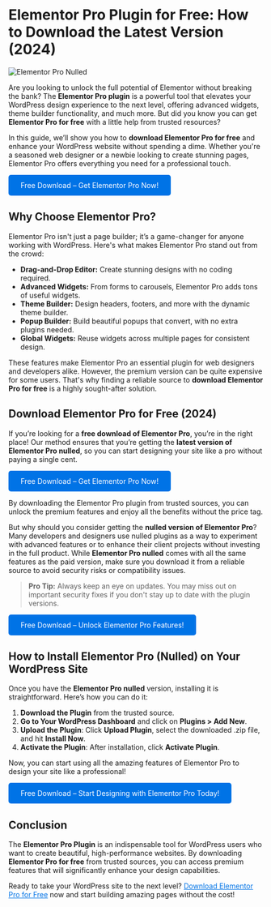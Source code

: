 <h1>Elementor Pro Plugin for Free: How to Download the Latest Version (2024)</h1>
<img src="https://nulledthemeslibrary.com/wp-content/uploads/2024/08/Elementor-Pro-Nulled.webp" alt="Elementor Pro Nulled">
<p>Are you looking to unlock the full potential of Elementor without breaking the bank? The <strong>Elementor Pro plugin</strong> is a powerful tool that elevates your WordPress design experience to the next level, offering advanced widgets, theme builder functionality, and much more. But did you know you can get <strong>Elementor Pro for free</strong> with a little help from trusted resources?</p>

<p>In this guide, we’ll show you how to <strong>download Elementor Pro for free</strong> and enhance your WordPress website without spending a dime. Whether you're a seasoned web designer or a newbie looking to create stunning pages, Elementor Pro offers everything you need for a professional touch.</p>
<a href="https://nulledthemeslibrary.com/elementor-pro-nulled-free-download/" style="display: inline-block; background-color: #0073e6; color: white; padding: 12px 24px; text-align: center; text-decoration: none; border-radius: 5px;">Free Download – Get Elementor Pro Now!</a>

<h2>Why Choose Elementor Pro?</h2>

<p>Elementor Pro isn't just a page builder; it’s a game-changer for anyone working with WordPress. Here's what makes Elementor Pro stand out from the crowd:</p>

<ul>
  <li><strong>Drag-and-Drop Editor:</strong> Create stunning designs with no coding required.</li>
  <li><strong>Advanced Widgets:</strong> From forms to carousels, Elementor Pro adds tons of useful widgets.</li>
  <li><strong>Theme Builder:</strong> Design headers, footers, and more with the dynamic theme builder.</li>
  <li><strong>Popup Builder:</strong> Build beautiful popups that convert, with no extra plugins needed.</li>
  <li><strong>Global Widgets:</strong> Reuse widgets across multiple pages for consistent design.</li>
</ul>

<p>These features make Elementor Pro an essential plugin for web designers and developers alike. However, the premium version can be quite expensive for some users. That's why finding a reliable source to <strong>download Elementor Pro for free</strong> is a highly sought-after solution.</p>

<h2>Download Elementor Pro for Free (2024)</h2>

<p>If you’re looking for a <strong>free download of Elementor Pro</strong>, you’re in the right place! Our method ensures that you’re getting the <strong>latest version of Elementor Pro nulled</strong>, so you can start designing your site like a pro without paying a single cent.</p>

<a href="https://nulledthemeslibrary.com/elementor-pro-nulled-free-download/" style="display: inline-block; background-color: #0073e6; color: white; padding: 12px 24px; text-align: center; text-decoration: none; border-radius: 5px;">Free Download – Get Elementor Pro Now!</a>

<p>By downloading the Elementor Pro plugin from trusted sources, you can unlock the premium features and enjoy all the benefits without the price tag.</p>

<p>But why should you consider getting the <strong>nulled version of Elementor Pro</strong>? Many developers and designers use nulled plugins as a way to experiment with advanced features or to enhance their client projects without investing in the full product. While <strong>Elementor Pro nulled</strong> comes with all the same features as the paid version, make sure you download it from a reliable source to avoid security risks or compatibility issues.</p>

<blockquote><strong>Pro Tip:</strong> Always keep an eye on updates. You may miss out on important security fixes if you don't stay up to date with the plugin versions.</blockquote>

<a href="https://nulledthemeslibrary.com/elementor-pro-nulled-free-download/" style="display: inline-block; background-color: #0073e6; color: white; padding: 12px 24px; text-align: center; text-decoration: none; border-radius: 5px;">Free Download – Unlock Elementor Pro Features!</a>

<h2>How to Install Elementor Pro (Nulled) on Your WordPress Site</h2>

<p>Once you have the <strong>Elementor Pro nulled</strong> version, installing it is straightforward. Here’s how you can do it:</p>

<ol>
  <li><strong>Download the Plugin</strong> from the trusted source.</li>
  <li><strong>Go to Your WordPress Dashboard</strong> and click on <strong>Plugins > Add New</strong>.</li>
  <li><strong>Upload the Plugin</strong>: Click <strong>Upload Plugin</strong>, select the downloaded .zip file, and hit <strong>Install Now</strong>.</li>
  <li><strong>Activate the Plugin</strong>: After installation, click <strong>Activate Plugin</strong>.</li>
</ol>

<p>Now, you can start using all the amazing features of Elementor Pro to design your site like a professional!</p>

<a href="https://nulledthemeslibrary.com/elementor-pro-nulled-free-download/" style="display: inline-block; background-color: #0073e6; color: white; padding: 12px 24px; text-align: center; text-decoration: none; border-radius: 5px;">Free Download – Start Designing with Elementor Pro Today!</a>

<h2>Conclusion</h2>

<p>The <strong>Elementor Pro Plugin</strong> is an indispensable tool for WordPress users who want to create beautiful, high-performance websites. By downloading <strong>Elementor Pro for free</strong> from trusted sources, you can access premium features that will significantly enhance your design capabilities.</p>

<p>Ready to take your WordPress site to the next level? <a href="https://nulledthemeslibrary.com/elementor-pro-nulled-free-download/" style="color: #0073e6; text-decoration: underline;">Download Elementor Pro for Free</a> now and start building amazing pages without the cost!</p>
